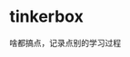 











































































# tinkerbox
啥都搞点，记录点别的学习过程

